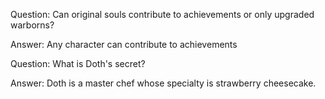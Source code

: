 Question: Can original souls contribute to achievements or only upgraded warborns?

Answer: Any character can contribute to achievements


Question: What is Doth's secret?

Answer: Doth is a master chef whose specialty is strawberry cheesecake.
